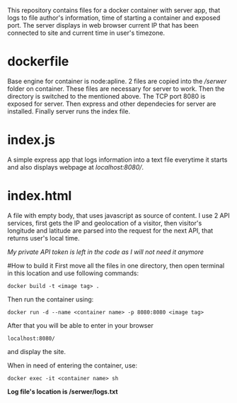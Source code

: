 This repository contains files for a docker container with server app, that logs to file author's information, time of starting a container and exposed port. The server displays in web browser current IP that has been connected to site and current time in user's timezone.

# dockerfile
Base engine for container is node:apline.
2 files are copied into the */serwer* folder on container. These files are necessary for server to work. Then the directory is switched to the mentioned above. The TCP port 8080 is exposed for server. Then express and other dependecies for server are installed. Finally server runs the index file.

# index.js
A simple express app that logs information into a text file everytime it starts and also displays webpage at *localhost:8080/*.

# index.html
A file with empty body, that uses javascript as source of content. I use 2 API services, first gets the IP and geolocation of a visitor, then visitor's longitude and latitude are parsed into the request for the next API, that returns user's local time.

*My private API token is left in the code as I will not need it anymore*

#How to build it
First move all the files in one directory, then open terminal in this location and use following commands:
```
docker build -t <image tag> .
```
Then run the container using:
```
docker run -d --name <container name> -p 8080:8080 <image tag>
```
After that you will be able to enter in your browser
```
localhost:8080/
```
and display the site.

When in need of entering the container, use:
```
docker exec -it <container name> sh
```
**Log file's location is /serwer/logs.txt**
